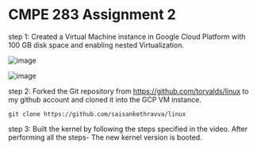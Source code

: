 # CMPE 283 Assignment 2

step 1: Created a Virtual Machine instance in Google Cloud Platform with 100 GB disk space and enabling nested Virtualization.  

![image](https://user-images.githubusercontent.com/38378122/205823594-48fcb850-dffd-4473-beb3-da84d691a95a.png)  


![image](https://user-images.githubusercontent.com/38378122/205823686-2e9011f3-e6cc-4e6f-b76b-6f02d31e9370.png)


step 2:  Forked the Git repository from https://github.com/torvalds/linux to my github account and cloned it into the GCP VM instance.   

```
git clone https://github.com/saisankethravva/linux 
```

step 3: Built the kernel by following the steps specified in the video. After performing all the steps- The new kernel version is booted.   
   
``` saisanketh_ravva@cmpe283:~$ uname -a Linux cmpe283 6.1.0-rc7+ #1 SMP PREEMPT_DYNAMIC Sun Dec  4 13:11:44 UTC 2022 x86_64 GNU/Linux 
 ```

